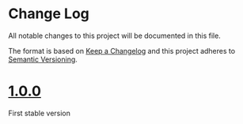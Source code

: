 # Change Log

All notable changes to this project will be documented in this file.

The format is based on [Keep a Changelog](http://keepachangelog.com/)
and this project adheres to [Semantic Versioning](http://semver.org/).

# [1.0.0](https://github.com/szabolcsdombi/zengl/tree/1.0.0)

First stable version
